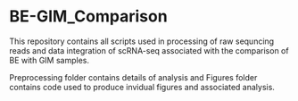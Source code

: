 # BE-GIM_Comparison

This repository contains all scripts used in processing of raw sequncing reads and data integration of scRNA-seq associated with the comparison of BE with GIM samples. 

Preprocessing folder contains details of analysis and Figures folder contains code used to produce invidual figures and associated analysis.

